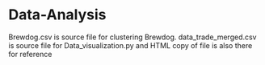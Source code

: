 # Data-Analysis
Brewdog.csv is source file for clustering Brewdog.
data_trade_merged.csv is source file for Data_visualization.py and HTML copy of file is also there for reference
